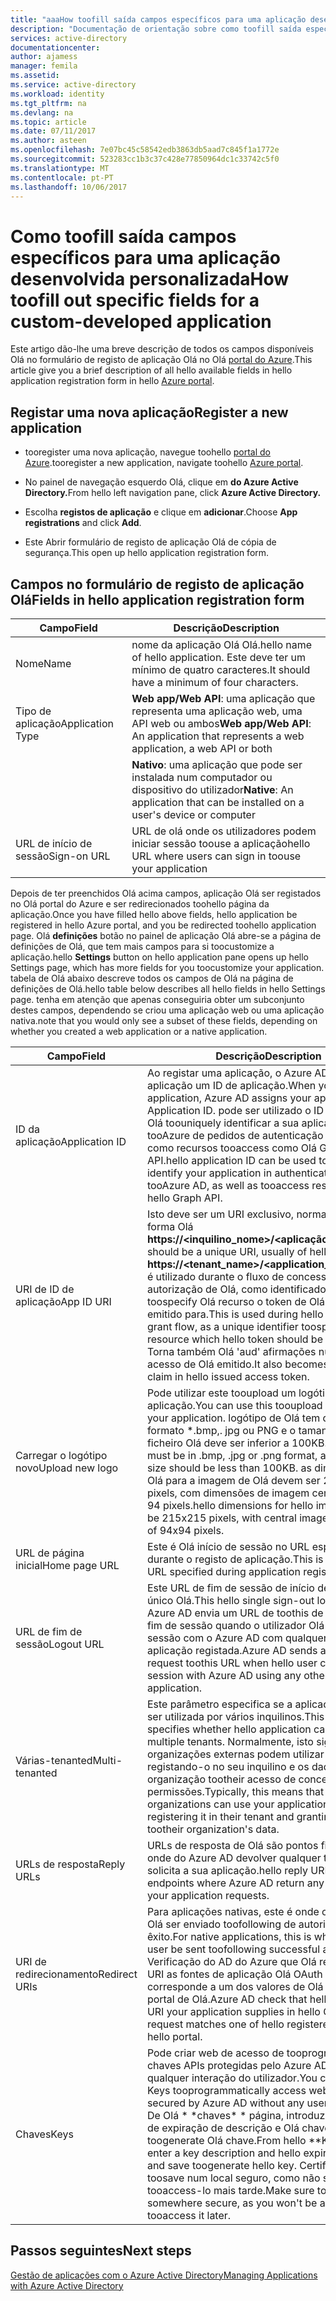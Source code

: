 ```yaml
---
title: "aaaHow toofill saída campos específicos para uma aplicação desenvolvida personalizado | Microsoft Docs"
description: "Documentação de orientação sobre como toofill saída específicas campos quando registar uma aplicação personalizada desenvolvida com o Azure AD"
services: active-directory
documentationcenter: 
author: ajamess
manager: femila
ms.assetid: 
ms.service: active-directory
ms.workload: identity
ms.tgt_pltfrm: na
ms.devlang: na
ms.topic: article
ms.date: 07/11/2017
ms.author: asteen
ms.openlocfilehash: 7e07bc45c58542edb3863db5aad7c845f1a1772e
ms.sourcegitcommit: 523283cc1b3c37c428e77850964dc1c33742c5f0
ms.translationtype: MT
ms.contentlocale: pt-PT
ms.lasthandoff: 10/06/2017
---
```

# <a name="how-toofill-out-specific-fields-for-a-custom-developed-application"></a><span data-ttu-id="b73ad-103">Como toofill saída campos específicos para uma aplicação desenvolvida personalizada</span><span class="sxs-lookup"><span data-stu-id="b73ad-103">How toofill out specific fields for a custom-developed application</span></span>

<span data-ttu-id="b73ad-104">Este artigo dão-lhe uma breve descrição de todos os campos disponíveis Olá no formulário de registo de aplicação Olá no Olá [portal do Azure](https://portal.azure.com).</span><span class="sxs-lookup"><span data-stu-id="b73ad-104">This article give you a brief description of all hello available fields in hello application registration form in hello [Azure portal](https://portal.azure.com).</span></span>

## <a name="register-a-new-application"></a><span data-ttu-id="b73ad-105">Registar uma nova aplicação</span><span class="sxs-lookup"><span data-stu-id="b73ad-105">Register a new application</span></span>

-   <span data-ttu-id="b73ad-106">tooregister uma nova aplicação, navegue toohello [portal do Azure](https://portal.azure.com).</span><span class="sxs-lookup"><span data-stu-id="b73ad-106">tooregister a new application, navigate toohello [Azure portal](https://portal.azure.com).</span></span>

-   <span data-ttu-id="b73ad-107">No painel de navegação esquerdo Olá, clique em **do Azure Active Directory.**</span><span class="sxs-lookup"><span data-stu-id="b73ad-107">From hello left navigation pane, click **Azure Active Directory.**</span></span>

-   <span data-ttu-id="b73ad-108">Escolha **registos de aplicação** e clique em **adicionar**.</span><span class="sxs-lookup"><span data-stu-id="b73ad-108">Choose **App registrations** and click **Add**.</span></span>

-   <span data-ttu-id="b73ad-109">Este Abrir formulário de registo de aplicação Olá de cópia de segurança.</span><span class="sxs-lookup"><span data-stu-id="b73ad-109">This open up hello application registration form.</span></span>

## <a name="fields-in-hello-application-registration-form"></a><span data-ttu-id="b73ad-110">Campos no formulário de registo de aplicação Olá</span><span class="sxs-lookup"><span data-stu-id="b73ad-110">Fields in hello application registration form</span></span>


| <span data-ttu-id="b73ad-111">Campo</span><span class="sxs-lookup"><span data-stu-id="b73ad-111">Field</span></span>            | <span data-ttu-id="b73ad-112">Descrição</span><span class="sxs-lookup"><span data-stu-id="b73ad-112">Description</span></span>                                                                              |
|------------------|------------------------------------------------------------------------------------------|
| <span data-ttu-id="b73ad-113">Nome</span><span class="sxs-lookup"><span data-stu-id="b73ad-113">Name</span></span>             | <span data-ttu-id="b73ad-114">nome da aplicação Olá Olá.</span><span class="sxs-lookup"><span data-stu-id="b73ad-114">hello name of hello application.</span></span> <span data-ttu-id="b73ad-115">Este deve ter um mínimo de quatro caracteres.</span><span class="sxs-lookup"><span data-stu-id="b73ad-115">It should have a minimum of four characters.</span></span>                |
| <span data-ttu-id="b73ad-116">Tipo de aplicação</span><span class="sxs-lookup"><span data-stu-id="b73ad-116">Application Type</span></span> | <span data-ttu-id="b73ad-117">**Web app/Web API**: uma aplicação que representa uma aplicação web, uma API web ou ambos</span><span class="sxs-lookup"><span data-stu-id="b73ad-117">**Web app/Web API**: An application that represents a web application, a web API or both</span></span> 
| |<span data-ttu-id="b73ad-118">**Nativo**: uma aplicação que pode ser instalada num computador ou dispositivo do utilizador</span><span class="sxs-lookup"><span data-stu-id="b73ad-118">**Native**: An application that can be installed on a user's device or computer</span></span>           |
| <span data-ttu-id="b73ad-119">URL de início de sessão</span><span class="sxs-lookup"><span data-stu-id="b73ad-119">Sign-on URL</span></span>      | <span data-ttu-id="b73ad-120">URL de olá onde os utilizadores podem iniciar sessão toouse a aplicação</span><span class="sxs-lookup"><span data-stu-id="b73ad-120">hello URL where users can sign in toouse your application</span></span>                                  |

<span data-ttu-id="b73ad-121">Depois de ter preenchidos Olá acima campos, aplicação Olá ser registados no Olá portal do Azure e ser redirecionados toohello página da aplicação.</span><span class="sxs-lookup"><span data-stu-id="b73ad-121">Once you have filled hello above fields, hello application be registered in hello Azure portal, and you be redirected toohello application page.</span></span> <span data-ttu-id="b73ad-122">Olá **definições** botão no painel de aplicação Olá abre-se a página de definições de Olá, que tem mais campos para si toocustomize a aplicação.</span><span class="sxs-lookup"><span data-stu-id="b73ad-122">hello **Settings** button on hello application pane opens up hello Settings page, which has more fields for you toocustomize your application.</span></span> <span data-ttu-id="b73ad-123">tabela de Olá abaixo descreve todos os campos de Olá na página de definições de Olá.</span><span class="sxs-lookup"><span data-stu-id="b73ad-123">hello table below describes all hello fields in hello Settings page.</span></span> <span data-ttu-id="b73ad-124">tenha em atenção que apenas conseguiria obter um subconjunto destes campos, dependendo se criou uma aplicação web ou uma aplicação nativa.</span><span class="sxs-lookup"><span data-stu-id="b73ad-124">note that you would only see a subset of these fields, depending on whether you created a web application or a native application.</span></span>

| <span data-ttu-id="b73ad-125">Campo</span><span class="sxs-lookup"><span data-stu-id="b73ad-125">Field</span></span>           | <span data-ttu-id="b73ad-126">Descrição</span><span class="sxs-lookup"><span data-stu-id="b73ad-126">Description</span></span>                                                                                                                                                                                                                                                                                                     |
|-----------------|-----------------------------------------------------------------------------------------------------------------------------------------------------------------------------------------------------------------------------------------------------------------------------------------------------------------|
| <span data-ttu-id="b73ad-127">ID da aplicação</span><span class="sxs-lookup"><span data-stu-id="b73ad-127">Application ID</span></span>  | <span data-ttu-id="b73ad-128">Ao registar uma aplicação, o Azure AD atribui a aplicação um ID de aplicação.</span><span class="sxs-lookup"><span data-stu-id="b73ad-128">When you register an application, Azure AD assigns your application an Application ID.</span></span> <span data-ttu-id="b73ad-129">pode ser utilizado o ID da aplicação Olá toouniquely identificar a sua aplicação no tooAzure de pedidos de autenticação AD, bem como recursos tooaccess como Olá Graph API.</span><span class="sxs-lookup"><span data-stu-id="b73ad-129">hello application ID can be used toouniquely identify your application in authentication requests tooAzure AD, as well as tooaccess resources like hello Graph API.</span></span>                                                          |
| <span data-ttu-id="b73ad-130">URI de ID de aplicação</span><span class="sxs-lookup"><span data-stu-id="b73ad-130">App ID URI</span></span>      | <span data-ttu-id="b73ad-131">Isto deve ser um URI exclusivo, normalmente de forma Olá **https://&lt;inquilino\_nome&gt;/&lt;aplicação\_nome&gt;.**</span><span class="sxs-lookup"><span data-stu-id="b73ad-131">This should be a unique URI, usually of hello form **https://&lt;tenant\_name&gt;/&lt;application\_name&gt;.**</span></span> <span data-ttu-id="b73ad-132">Isto é utilizado durante o fluxo de concessão de autorização de Olá, como identificador exclusivo toospecify Olá recurso o token de Olá deve ser emitido para.</span><span class="sxs-lookup"><span data-stu-id="b73ad-132">This is used during hello authorization grant flow, as a unique identifier toospecify hello resource which hello token should be issued for.</span></span> <span data-ttu-id="b73ad-133">Torna também Olá 'aud' afirmações num token de acesso de Olá emitido.</span><span class="sxs-lookup"><span data-stu-id="b73ad-133">It also becomes hello 'aud' claim in hello issued access token.</span></span> |
| <span data-ttu-id="b73ad-134">Carregar o logótipo novo</span><span class="sxs-lookup"><span data-stu-id="b73ad-134">Upload new logo</span></span> | <span data-ttu-id="b73ad-135">Pode utilizar este tooupload um logótipo para a sua aplicação.</span><span class="sxs-lookup"><span data-stu-id="b73ad-135">You can use this tooupload a logo for your application.</span></span> <span data-ttu-id="b73ad-136">logótipo de Olá tem de estar no formato *.bmp,. jpg ou PNG e o tamanho do ficheiro Olá deve ser inferior a 100KB.</span><span class="sxs-lookup"><span data-stu-id="b73ad-136">hello logo must be in .bmp, .jpg or .png format, and hello file size should be less than 100KB.</span></span> <span data-ttu-id="b73ad-137">as dimensões de Olá para a imagem de Olá devem ser 215 x 215 pixels, com dimensões de imagem central de 94 x 94 pixels.</span><span class="sxs-lookup"><span data-stu-id="b73ad-137">hello dimensions for hello image should be 215x215 pixels, with central image dimensions of 94x94 pixels.</span></span>                                                       |
| <span data-ttu-id="b73ad-138">URL de página inicial</span><span class="sxs-lookup"><span data-stu-id="b73ad-138">Home page URL</span></span>   | <span data-ttu-id="b73ad-139">Este é Olá início de sessão no URL especificado durante o registo de aplicação.</span><span class="sxs-lookup"><span data-stu-id="b73ad-139">This is hello sign-on URL specified during application registration.</span></span>                                                                                                                                                                                                                                              |
| <span data-ttu-id="b73ad-140">URL de fim de sessão</span><span class="sxs-lookup"><span data-stu-id="b73ad-140">Logout URL</span></span>      | <span data-ttu-id="b73ad-141">Este URL de fim de sessão de início de sessão único Olá.</span><span class="sxs-lookup"><span data-stu-id="b73ad-141">This hello single sign-out logout URL.</span></span> <span data-ttu-id="b73ad-142">Azure AD envia um URL de toothis de pedido do fim de sessão quando o utilizador Olá limpa a sessão com o Azure AD com qualquer outra aplicação registada.</span><span class="sxs-lookup"><span data-stu-id="b73ad-142">Azure AD sends a logout request toothis URL when hello user clears their session with Azure AD using any other registered application.</span></span>                                                                                                                                       |
| <span data-ttu-id="b73ad-143">Várias-tenanted</span><span class="sxs-lookup"><span data-stu-id="b73ad-143">Multi-tenanted</span></span>  | <span data-ttu-id="b73ad-144">Este parâmetro especifica se a aplicação Olá pode ser utilizada por vários inquilinos.</span><span class="sxs-lookup"><span data-stu-id="b73ad-144">This switch specifies whether hello application can be used by multiple tenants.</span></span> <span data-ttu-id="b73ad-145">Normalmente, isto significa que organizações externas podem utilizar a aplicação, registando-o no seu inquilino e os dados da organização tootheir acesso de concessão de permissões.</span><span class="sxs-lookup"><span data-stu-id="b73ad-145">Typically, this means that external organizations can use your application by registering it in their tenant and granting access tootheir organization's data.</span></span>                                                                   |
| <span data-ttu-id="b73ad-146">URLs de resposta</span><span class="sxs-lookup"><span data-stu-id="b73ad-146">Reply URLs</span></span>      | <span data-ttu-id="b73ad-147">URLs de resposta de Olá são pontos finais de olá onde do Azure AD devolver qualquer tokens que solicita a sua aplicação.</span><span class="sxs-lookup"><span data-stu-id="b73ad-147">hello reply URLs are hello endpoints where Azure AD return any tokens that your application requests.</span></span>                                                                                                                                                                                                          |
| <span data-ttu-id="b73ad-148">URI de redirecionamento</span><span class="sxs-lookup"><span data-stu-id="b73ad-148">Redirect URIs</span></span>   | <span data-ttu-id="b73ad-149">Para aplicações nativas, este é onde o utilizador Olá ser enviado toofollowing de autorização com êxito.</span><span class="sxs-lookup"><span data-stu-id="b73ad-149">For native applications, this is where hello user be sent toofollowing successful authorization.</span></span> <span data-ttu-id="b73ad-150">Verificação do AD do Azure que Olá redireciona o URI as fontes de aplicação Olá OAuth 2.0 pedem corresponde a um dos valores de Olá registado no portal de Olá.</span><span class="sxs-lookup"><span data-stu-id="b73ad-150">Azure AD check that hello redirect URI your application supplies in hello OAuth 2.0 request matches one of hello registered values in hello portal.</span></span>                                                            |
| <span data-ttu-id="b73ad-151">Chaves</span><span class="sxs-lookup"><span data-stu-id="b73ad-151">Keys</span></span>            | <span data-ttu-id="b73ad-152">Pode criar web de acesso de tooprogrammatically chaves APIs protegidas pelo Azure AD sem qualquer interação do utilizador.</span><span class="sxs-lookup"><span data-stu-id="b73ad-152">You can create Keys tooprogrammatically access web APIs secured by Azure AD without any user interaction.</span></span> <span data-ttu-id="b73ad-153">De Olá \* \*chaves\* \* página, introduza uma data de expiração de descrição e Olá chave e guardar toogenerate Olá chave.</span><span class="sxs-lookup"><span data-stu-id="b73ad-153">From hello \*\*Keys\*\* page, enter a key description and hello expiration date and save toogenerate hello key.</span></span> <span data-ttu-id="b73ad-154">Certifique-se toosave num local seguro, como não será capaz de tooaccess-lo mais tarde.</span><span class="sxs-lookup"><span data-stu-id="b73ad-154">Make sure toosave it somewhere secure, as you won't be able tooaccess it later.</span></span>             |

## <a name="next-steps"></a><span data-ttu-id="b73ad-155">Passos seguintes</span><span class="sxs-lookup"><span data-stu-id="b73ad-155">Next steps</span></span>
[<span data-ttu-id="b73ad-156">Gestão de aplicações com o Azure Active Directory</span><span class="sxs-lookup"><span data-stu-id="b73ad-156">Managing Applications with Azure Active Directory</span></span>](active-directory-enable-sso-scenario.md)
